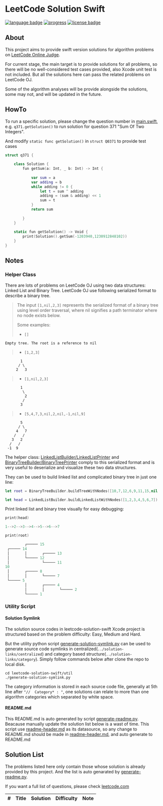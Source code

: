 # LeetCode Solution Swift 
[![language badge](https://img.shields.io/badge/language-swift%202.2-orange.svg)](https://github.com/apple/swift)
[![progress](https://img.shields.io/badge/progress-%20%20Updating%2061%2F354-green.svg)](https://github.com/wty21cn/leetcode-solution-swift#bit-manipulation)
[![license badge](https://img.shields.io/badge/license-MIT-blue.svg)](./LICENSE)

## About
This project aims to provide swift version solutions for algorithm problems on [LeetCode Online Judge](https://leetcode.com/problemset/algorithms/).

For current stage, the main target is to provide solutions for all problems, so there will be no well-considered test cases provided, also Xcode unit test is not included. But all the solutions here can pass the related problems on LeetCode OJ.

Some of the algorithm analyses will be provide alongside the solutions, some may not, and will be updated in the future.


## HowTo
To run a specific solution, please change the question number in [main.swift](./leetcode-solution-swift/Shared/main.swift),  e.g. `q371.getSolution()` to run solution for question 371 "Sum Of Two Integers". 

And modify `static func getSolution()` in `struct Q0371` to provide test cases

```swift
struct q371 {
    
    class Solution {
        fun getSum(a: Int, _ b: Int) -> Int {
            
            var sum = a
            var adding = b
            while adding != 0 {
                let t = sum ^ adding
                adding = (sum & adding) << 1
                sum = t
            }
            return sum
            
        }
    }
    
    static fun getSolution() -> Void {
        print(Solution().getSum(-1203940,1230912848102))
    }
}
```

## Notes 
### Helper Class
There are lots of problems on LeetCode OJ using two data structures: Linked List and Binary Tree. LeetCode OJ use following serialized format to describe a binary tree.

> The input `[1,nil,2,3]` represents the serialized format of a binary tree using level order traversal, where nil signifies a path terminator where no node exists below.
> 
> Some examples:
> 
> * `[]`
> 
```
Empty tree. The root is a reference to nil
```
> * `[1,2,3]`
>
```
       1
      / \
     2   3
```
> * `[1,nil,2,3]`
> 
```
       1
        \
         2
        /
       3
```
> * `[5,4,7,3,nil,2,nil,-1,nil,9]`
> 
```
       5
      / \
     4   7
    /   /
   3   2
  /   /
 -1  9
```

The helper class: [LinkedListBuilder/LinkedListPrinter](./leetcode-solution-swift/Shared/LinkedListHelper.swift) and [BinaryTreeBuilder/BinaryTreePrinter](./leetcode-solution-swift/Shared/BinaryTreeHelper.swift) comply to this serialized format and is very useful to deserialize and visualize these two data structures.

They can be used to build linked list and complicated binary tree in just one line:

```swift
let root = BinaryTreeBuilder.buildTreeWithNodes([10,7,12,6,9,11,15,nil,3,8,nil,nil,nil,13,16])

let head = LinkedListBuilder.buildLinkedListWithNodes([1,2,3,4,5,6,7])
```

Print linked list and binary tree visually for easy debugging:

```swift
print(head)

1-->2-->3-->4-->5-->6-->7

print(root)

         ┌───── 15
 ┌───── 14
 │       │       ┌───── 13
 │       └───── 12
 │               └───── 11
10
 │       ┌───── 8
 │       │       └───── 7
 └───── 5
         │       ┌───── 4
         │       │       └───── 2
         └───── 1

```

### Utility Script
#### Solution Symlink

The solution source codes in leetcode-solution-swift Xcode project is structured based on the problem difficulty: Easy, Medium and Hard. 

But the utility python script [generate-solution-symlink.py](./util/generate-solution-symlink.py) can be used to generate source code symlinks in centralized(`../solution-links/centralized`) and category based structure(`../solution-links/category`). Simply follow commands below after clone the repo to local disk.

```shell
cd leetcode-solution-swift/util
./generate-solution-symlink.py

```
The category information is stored in each source code file, generally at 5th line after `"//  Category* : "`, one solutions can relate to more than one algorithm categories which separated by white space.

#### README.md

This README.md is auto generated by script [generate-readme.py](./util/generate-solution-symlink.py). Beacause manually update the solution list below is a wast of time. This script use [readme-header.md](./util/readme-header.md) as its datasource, so any change to README.md should be made in [readme-header.md](./util/readme-header.md), and auto generate to README.md

## Solution List
The problems listed here only contain those whose solution is already provided by this project. And the list is auto genarated by [generate-readme.py](./util/generate-solution-symlink.py). 

If you want a full list of questions, please check [leetcode.com](https://leetcode.com/problemset/algorithms/)

|   #   |       Title        |     Solution      |    Difficulty   |       Note       |
| :---: | :----------------: | :---------------: | :-------------: | :--------------: |
